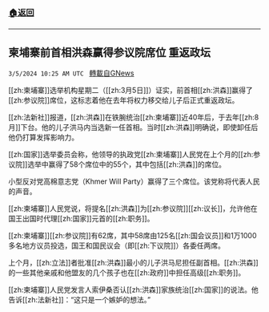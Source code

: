 ###  [:house:返回](README.md)
---


## 柬埔寨前首相洪森赢得参议院席位 重返政坛
`3/5/2024 10:25 AM UTC ` [轉載自GNews](https://gnews.org/articles/2366760)

[[zh:柬埔寨]]选举机构星期二（[[zh:3月5日]]）证实，前首相[[zh:洪森]]赢得了[[zh:参议院]]席位，这标志着他在去年将权力移交给儿子后正式重返政坛。

[[zh:法新社]]报道，[[zh:洪森]]在铁腕统治[[zh:柬埔寨]]近40年后，于去年[[zh:8月]]下台。他的儿子洪马内当选新一任首相。当时[[zh:洪森]]明确说，即使卸任后他仍打算发挥影响力。

[[zh:国家]]选举委员会称，他领导的执政党[[zh:柬埔寨]]人民党在上个月的[[zh:参议院]]选举中赢得了58个席位中的55个，其中包括[[zh:洪森]]的席位。

小型反对党高棉意志党（Khmer Will Party）赢得了三个席位。该党称将代表人民的声音。

[[zh:柬埔寨]]人民党说，将提名[[zh:洪森]]为[[zh:参议院]][[zh:议长]]，允许他在国王出国时代理[[zh:国家]]元首的[[zh:职务]]。

[[zh:柬埔寨]][[zh:参议院]]有62席，其中58席由125名[[zh:国会议员]]和1万1000多名地方议员投选，国王和国民议会（即[[zh:下议院]]）各委任两席。

上个月，[[zh:立法]]者批准[[zh:洪森]]最小的儿子洪马尼担任副首相。[[zh:洪森]]的一些其他亲戚和他盟友的几个孩子也在[[zh:政府]]中担任高级[[zh:职务]]。

[[zh:柬埔寨]]人民党发言人索伊桑否认[[zh:洪森]]家族统治[[zh:国家]]的说法。他告诉[[zh:法新社]]：“这只是一个嫉妒的想法。”
